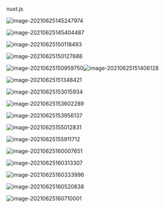 nuxt.js

![image-20210625145247974](C:\Users\SDLK\AppData\Roaming\Typora\typora-user-images\image-20210625145247974.png)

![image-20210625145404487](C:\Users\SDLK\AppData\Roaming\Typora\typora-user-images\image-20210625145404487.png)

![image-20210625150118493](C:\Users\SDLK\AppData\Roaming\Typora\typora-user-images\image-20210625150118493.png)

![image-20210625150127688](C:\Users\SDLK\AppData\Roaming\Typora\typora-user-images\image-20210625150127688.png)

![image-20210625150959750](C:\Users\SDLK\AppData\Roaming\Typora\typora-user-images\image-20210625150959750.png)![image-20210625151406128](C:\Users\SDLK\AppData\Roaming\Typora\typora-user-images\image-20210625151406128.png)

![image-20210625151348421](C:\Users\SDLK\AppData\Roaming\Typora\typora-user-images\image-20210625151348421.png)

![image-20210625153015934](C:\Users\SDLK\AppData\Roaming\Typora\typora-user-images\image-20210625153015934.png)

![image-20210625153602289](C:\Users\SDLK\AppData\Roaming\Typora\typora-user-images\image-20210625153602289.png)

![image-20210625153956137](C:\Users\SDLK\AppData\Roaming\Typora\typora-user-images\image-20210625153956137.png)

![image-20210625155012831](C:\Users\SDLK\AppData\Roaming\Typora\typora-user-images\image-20210625155012831.png)

![image-20210625155911712](C:\Users\SDLK\AppData\Roaming\Typora\typora-user-images\image-20210625155911712.png)

![image-20210625160007651](C:\Users\SDLK\AppData\Roaming\Typora\typora-user-images\image-20210625160007651.png)

![image-20210625160313307](C:\Users\SDLK\AppData\Roaming\Typora\typora-user-images\image-20210625160313307.png)

![image-20210625160333996](C:\Users\SDLK\AppData\Roaming\Typora\typora-user-images\image-20210625160333996.png)

![image-20210625160520838](C:\Users\SDLK\AppData\Roaming\Typora\typora-user-images\image-20210625160520838.png)



![image-20210625160710001](C:\Users\SDLK\AppData\Roaming\Typora\typora-user-images\image-20210625160710001.png)